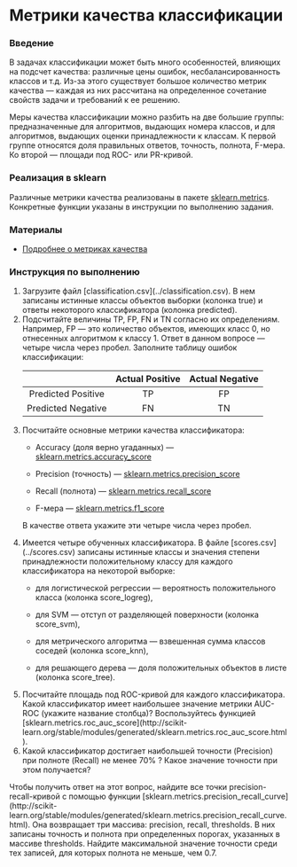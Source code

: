 # Метрики качества классификации

### Введение

В задачах классификации может быть много особенностей, влияющих на подсчет качества: различные цены ошибок, несбалансированность классов и т.д. Из-за этого существует большое количество метрик качества — каждая из них рассчитана на определенное сочетание свойств задачи и требований к ее решению.

Меры качества классификации можно разбить на две большие группы: предназначенные для алгоритмов, выдающих номера классов, и для алгоритмов, выдающих оценки принадлежности к классам. К первой группе относятся доля правильных ответов, точность, полнота, F-мера. Ко второй — площади под ROC- или PR-кривой.

### Реализация в sklearn

Различные метрики качества реализованы в пакете [sklearn.metrics](http://scikit-learn.org/stable/modules/classes.html). Конкретные функции указаны в инструкции по выполнению задания.

### Материалы

* [Подробнее о метриках качества](https://github.com/esokolov/ml-course-msu/blob/master/ML15/lecture-notes/Sem05_metrics.pdf)

### Инструкция по выполнению

<ol>
<li>Загрузите файл [classification.csv](../classification.csv). В нем записаны истинные классы объектов выборки (колонка true) и ответы некоторого классификатора (колонка predicted).</li>

<li>Подсчитайте величины TP, FP, FN и TN согласно их определениям. Например, FP — это количество объектов, имеющих класс 0, но отнесенных алгоритмом к классу 1. Ответ в данном вопросе — четыре числа через пробел. Заполните таблицу ошибок классификации:

|                    | Actual Positive | Actual Negative |
|:------------------:|:---------------:|:---------------:|
| Predicted Positive | TP              | FP              |
| Predicted Negative | FN              | TN              |

</li>
<li>Посчитайте основные метрики качества классификатора:

* Accuracy (доля верно угаданных) — [sklearn.metrics.accuracy_score](http://scikit-learn.org/stable/modules/generated/sklearn.metrics.accuracy_score.html)

* Precision (точность) — [sklearn.metrics.precision_score](http://scikit-learn.org/stable/modules/generated/sklearn.metrics.precision_score.html)

* Recall (полнота) — [sklearn.metrics.recall_score](http://scikit-learn.org/stable/modules/generated/sklearn.metrics.recall_score.html)

* F-мера — [sklearn.metrics.f1_score](http://scikit-learn.org/stable/modules/generated/sklearn.metrics.f1_score.html)

В качестве ответа укажите эти четыре числа через пробел.
</li>
<li>Имеется четыре обученных классификатора. В файле [scores.csv](../scores.csv) записаны истинные классы и значения степени принадлежности положительному классу для каждого классификатора на некоторой выборке:

* для логистической регрессии — вероятность положительного класса (колонка score_logreg),

* для SVM — отступ от разделяющей поверхности (колонка score_svm),

* для метрического алгоритма — взвешенная сумма классов соседей (колонка score_knn),

* для решающего дерева — доля положительных объектов в листе (колонка score_tree).

</li>
<li>Посчитайте площадь под ROC-кривой для каждого классификатора. Какой классификатор имеет наибольшее значение метрики AUC-ROC (укажите название столбца)? Воспользуйтесь функцией [sklearn.metrics.roc_auc_score](http://scikit-learn.org/stable/modules/generated/sklearn.metrics.roc_auc_score.html).
</li>
<li>Какой классификатор достигает наибольшей точности (Precision) при полноте (Recall) не менее 70% ? Какое значение точности при этом получается?
</li>
</ol>
Чтобы получить ответ на этот вопрос, найдите все точки precision-recall-кривой с помощью функции [sklearn.metrics.precision_recall_curve](http://scikit-learn.org/stable/modules/generated/sklearn.metrics.precision_recall_curve.html). Она возвращает три массива: precision, recall, thresholds. В них записаны точность и полнота при определенных порогах, указанных в массиве thresholds. Найдите максимальной значение точности среди тех записей, для которых полнота не меньше, чем 0.7.
